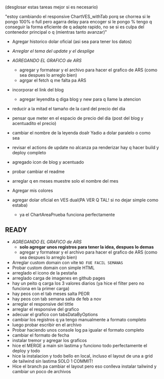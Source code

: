 (desglosar estas tareas mejor si es necesario)

"estoy cambiando el responsive ChartVES_withTab porq se chorrea si le pongo 100% o full pero agarra delay para encoger si le pongo % tengo q conseguir la forma eficiente de q adapte rapido, no se si es culpa del contenedor principal o q (mientras tanto avanzar)"
- Agregar historico dolar oficial (asi sea para tener los datos)
- *Arreglar el tema del update y el desplige*
- *AGREGANDO EL GRAFICO de ARS*
  - agregar y formatear y el archivo para hacer el grafico de ARS (como sea despues lo arreglo bien)  
  - agrgar el fetch q me falta pa ARS
- incorporar el link del blog 
  - agregar leyendita q diga blog y new para q llame la atencion
- reducir a la mitad el tamaño de la card del precio del dia 
- pensar que meter en el espacio de precio del dia (post del blog y acentuadito el precio)
- cambiar el nombre de la leyenda doalr Yadio a dolar paralelo o como sea
- revisar el actions de update no alcanza pa renderizar hay q hacer build y deploy completo
- agregado icon de blog y acentuado
- probar cambiar el readme

- arreglar q en meses muestre solo el nombre del mes
- Agregar mis colores
- agregar dolar oficial en VES dual(PA VER Q TAL! si no dejar simple como estaba) 
  - ya el ChartAreaPrueba funciona perfectamente

## READY
- *AGREGANDO EL GRAFICO de ARS*
  - **solo agregar unos registros para tener la idea, despues lo demas**
  - agregar y formatear y el archivo para hacer el grafico de ARS (como sea despues lo arreglo bien)
- Arreglar custom domain con vite `NO FUE FACIL SEMANAS`
- Probar custom domain con simple HTML
- arreglado el icono de la pestaña
- arreglado carga de imagenes en github pages
- hay un peito q carga los 3 valores diarios (ya hice el filter pero no funciona en la primer carga)
- hay peos con el tab meses salta PEOR
- hay peos con tab semana salta de feb a nov
- arreglar el responsive del tittle
- arreglar el responsive del grafico
- adecuar el grafico con tabsDataByOptions
- cambiar los registros q ya tengo manualmente a formato completo
- luego probar escribir en el archivo
- Probar haciendo unos console log pa igualar el formato completo
- cambiar el formato de fecha
- instalar tremor y agregar los graficos
- hice el MERGE a main sin lastima y funciono todo perfectamente el deploy y todo
- hice la instalacion y todo bello en local, incluso el layout de una a grid de tailwind sin lastima SOLO 1 COMMIT!
- Hice el branch pa cambiar el layout pero eso conlleva instalar tailwind y cambiar un poco de archivos
